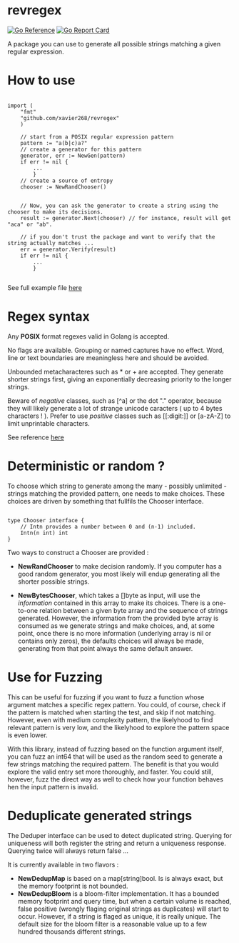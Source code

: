 # revregex


[![Go Reference](https://pkg.go.dev/badge/github.com/xavier268/revregex.svg)](https://pkg.go.dev/github.com/xavier268/revregex) [![Go Report Card](https://goreportcard.com/badge/github.com/xavier268/revregex)](https://goreportcard.com/report/github.com/xavier268/revregex)

A package you can use to generate all possible strings matching a given regular expression.


# How to use

```golang

import (
    "fmt"
    "github.com/xavier268/revregex"
    )

    // start from a POSIX regular expression pattern
    pattern := "a(b|c)a?"
    // create a generator for this pattern
	generator, err := NewGen(pattern)
    if err != nil { 
        ... 
        }
    // create a source of entropy
	chooser := NewRandChooser() 

	
	// Now, you can ask the generator to create a string using the chooser to make its decisions.
	result := generator.Next(chooser) // for instance, result will get "aca" or "ab".
		
    // if you don't trust the package and want to verify that the string actually matches ...
    err = generator.Verify(result)
    if err != nil {
        ...
        }
    

```


See full example file [here](./example_test.go)

# Regex syntax

Any **POSIX** format regexes valid in Golang is accepted. 

No flags are available. 
Grouping or named captures have no effect.
Word, line or text boundaries are meaningless here and should be avoided.

Unbounded metacharacteres such as * or + are accepted. 
They generate shorter strings first, giving an exponentially decreasing priority to the longer strings.

Beware of *negative* classes, such as [^a] or the dot "." operator, because they will likely generate a lot of strange unicode caracters ( up to 4 bytes characters ! ). Prefer to use *positive* classes such as [[:digit:]] or [a-zA-Z] to limit unprintable characters.

See reference [here](https://golang.org/s/re2syntax)

# Deterministic or random ?

To choose which string to generate among the many - possibly unlimited - strings matching the provided pattern, one needs to make choices.
These choices are driven by something that fullfils the Chooser interface.

```golang

type Chooser interface {
	// Intn provides a number between 0 and (n-1) included.
	Intn(n int) int
}

```

Two ways to construct a Chooser are provided :

* **NewRandChooser** to make decision randomly. If you computer has a good random generator, you most likely will endup generating all the shorter possible strings.

* **NewBytesChooser**, which takes a []byte as input, will use the *information* contained in this array to make its choices. There is a one-to-one relation between a given byte array and the sequence of strings generated. However, the information from the provided byte array is consumed as we generate strings and make choices, and, at some point, once there is no more information (underlying array is nil or contains only zeros), the defaults choices will always be made, generating from that point always the same default answer. 

# Use for Fuzzing

This can be useful for fuzzing if you want to fuzz a function whose argument matches a specific regex pattern. You could, of course, check if the pattern is matched when starting the test, and skip if not matching. However, even with medium complexity pattern, the likelyhood to find relevant pattern is very low, and the likelyhood to explore the pattern space is even lower.

With this library, instead of fuzzing based on the function argument itself, you can fuzz an int64 that will be used as the random seed to generate a few strings matching the required pattern. The benefit is that you would explore the valid entry set more thoroughly, and faster. You could still, however, fuzz the direct way as well to check how your function behaves hen the input pattern is invalid.

# Deduplicate generated strings

The Deduper interface can be used to detect duplicated string. Querying for uniqueness will both register the string and return a uniqueness response. Querying twice will always return false ...

It is currently available in two flavors :

* **NewDedupMap** is based on a map[string]bool. Is is always exact, but the memory footprint is not bounded.
* **NewDedupBloom** is a bloom-filter implementation. It has a bounded memory footprint and query time, but when a certain volume is reached, false positive (wrongly flaging original strings as duplicates) will start to occur. However, if a string is flaged as unique, it is really unique. 
The default size for the bloom filter is a reasonable value up to a few hundred thousands different strings.